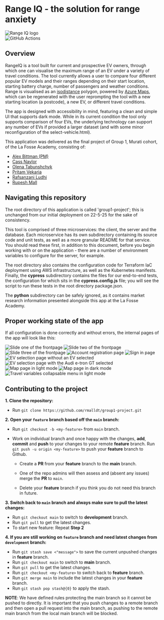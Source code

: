 # Range IQ - the solution for range anxiety

![Range IQ logo](pageimages/rangeIQ.png) <br>
![GitHub Actions](https://img.shields.io/badge/github%20actions-%232671E5.svg?style=for-the-badge&logo=githubactions&logoColor=white)


## Overview

RangeIQ is a tool built for current and prospective EV owners, through which one can visualise the maximum range of an EV under a variety of travel conditions. The tool currently allows a user to compare four different popular EV models and their ranges depending on their start location, starting battery charge, number of passengers and weather conditions. Range is visualised as an [isodistance](https://www.geographyrealm.com/isodistance-isochrone-maps/) polygon, powered by [Azure Maps](https://azure.microsoft.com/en-us/products/azure-maps), which can be regenerated with the user reprompting the tool with a new starting location (a postcode), a new EV, or different travel conditions.

The app is designed with accessibility in mind, featuring a clean and simple UI that supports dark mode. While in its current condition the tool only supports comparison of four EVs, the underlying technology can support any number of EVs if provided a larger dataset (and with some minor reconfiguration of the select-vehicle.html).

This application was delivered as the final project of Group 1, Murati cohort, of the La Fosse Academy, consisting of:

- [Alex Bittman (PM)](https://github.com/abittmann)
- [Cass Naylor](https://github.com/Perspicacity11)
- [Olena Tabunshchyk](https://github.com/babussia)
- [Pritam Vekaria](https://github.com/Pritzstik)
- [Rafsanzani Ludhi](https://github.com/rafsanzi-ludhi)
- [Rupesh Mall](https://github.com/rmalldt)

## Navigating this repository

The root directory of this application is called 'group1-project'; this is unchanged from our initial deployment on 22-5-25 for the sake of consistency.

This tool is comprised of three microservices: the client, the server and the database. Each microservice has its own subdirectory containing its source code and unit tests, as well as a more granular README for that service. You should read these first, in addition to this document, before you begin working with or on the application - there are a number of environment variables to configure for the server, for example.

The root directory also contains the configuration code for Terraform IaC deployment using AWS infrastructure, as well as the Kubernetes manifests. Finally, the **cypress** subdirectory contains the files for our end-to-end tests, the configuration for which sits in the **cypress.config.js** file; you will see the script to run these tests in the root directory package.json.

The **python** subdirectory can be safely ignored, as it contains market research information presented alongside this app at the La Fosse Academy.

## Proper working state of the app

If all configuration is done correctly and without errors, the internal pages of the app will look like this:

![Slide one of the frontpage](pageimages/frontpage1.png)
![Slide two of the frontpage](pageimages/frontpage2.png)
![Slide three of the frontpage](pageimages/frontpage3.png)
![Account registration page](pageimages/createaccount.png)
![Sign in page](pageimages/login.png)
![EV selection page without an EV selected](pageimages/selectvehicle.png)
![EV selection page with the Audi e-tron GT selected](pageimages/vehicleselected.png)
![Map page in light mode](pageimages/isorenderedlight.png)
![Map page in dark mode](pageimages/isorendereddark.png)
![Travel variables collapsable menu in light mode](pageimages/travelvariables.png)

## Contributing to the project

**1. Clone the repository:**

- Run `git clone https://github.com/rmalldt/group1-project.git`

**2. Open your `feature` branch based off the `main` branch:**

- Run `git checkout -b <my-feature>` from `main` branch.

- Work on individual branch and once happy with the changes, **add**, **commit** and **push** to your changes to your remote **feature** branch. Run `git push -u origin <my-feature>` to push your **feature** branch to Github.

  - Create a **PR** from your **feature** branch to the **main** branch.

  - One of the repo admins will then assess and (absent any issues) merge the **PR** to `main`.

  - Delete your **feature** branch if you think you do not need this branch in future.

**3. Switch back to `main` branch and always make sure to pull the latest changes:**

- Run `git checkout main` to switch to **development** branch.
- Run `git pull` to get the latest changes.
- To start new feature: Repeat **Step 2**

**4. If you are still working on `feature` branch and need latest changes from `development` branch:**

- Run `git stash save <"message">` to save the current unpushed changes in **feature** branch.
- Run `git checkout main` to switch to **main** branch.
- Run `git pull` to get the latest changes.
- Run `git checkout <my-feature>` to switch back to **feature** branch.
- Run `git merge main` to include the latest changes in your **feature** branch.
- Run `git stash pop stash@{0}` to apply the stash.

**NOTE**: We have defined rules protecting the main branch so it cannot be pushed to directly. It is important that you push changes to a remote branch and then open a pull request into the main branch, as pushing to the remote main branch from the local main branch will be blocked.